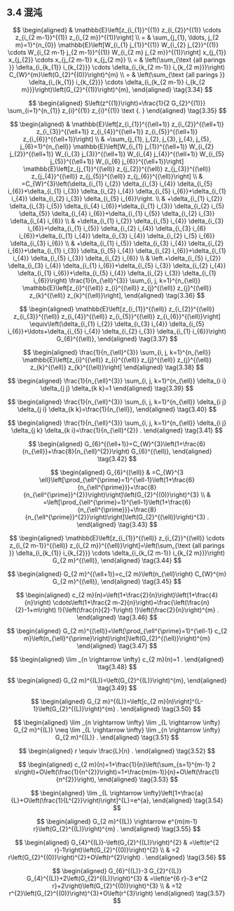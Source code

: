 ## 3.4 混沌

$$
\begin{aligned}
& \mathbb{E}\left[z_{i_{1}}^{(1)} z_{i_{2}}^{(1)} \cdots z_{i_{2 m-1}}^{(1)} z_{i_{2 m}}^{(1)}\right] \\
= & \sum_{j_{1}, \ldots, j_{2 m}=1}^{n_{0}} \mathbb{E}\left[W_{i_{1} j_{1}}^{(1)} W_{i_{2} j_{2}}^{(1)} \cdots W_{i_{2 m-1} j_{2 m-1}}^{(1)} W_{i_{2 m} j_{2 m}}^{(1)}\right] x_{j_{1}} x_{j_{2}} \cdots x_{j_{2 m-1}} x_{j_{2 m}} \\
= & \left(\sum_{\text {all parings }} \delta_{i_{k_{1}} i_{k_{2}}} \cdots \delta_{i_{k_{2 m-1}} i_{k_{2 m}}}\right) C_{W}^{m}\left(G_{2}^{(0)}\right)^{m} \\
= & \left(\sum_{\text {all parings }} \delta_{i_{k_{1}} i_{k_{2}}} \cdots \delta_{i_{k_{2 m-1}} i_{k_{2 m}}}\right)\left(G_{2}^{(1)}\right)^{m},    
\end{aligned}
\tag{3.34}
$$

$$
\begin{aligned}
S\left(z^{(1)}\right)=\frac{1}{2 G_{2}^{(1)}} \sum_{i=1}^{n_{1}} z_{i}^{(1)} z_{i}^{(1)} \text {. }    
\end{aligned}
\tag{3.35}
$$

$$
\begin{aligned}
& \mathbb{E}\left[z_{i_{1}}^{(\ell+1)} z_{i_{2}}^{(\ell+1)} z_{i_{3}}^{(\ell+1)} z_{i_{4}}^{(\ell+1)} z_{i_{5}}^{(\ell+1)} z_{i_{6}}^{(\ell+1)}\right] \\
& =\sum_{j_{1}, j_{2}, j_{3}, j_{4}, j_{5}, j_{6}=1}^{n_{\ell}} \mathbb{E}\left[W_{i_{1} j_{1}}^{(\ell+1)} W_{i_{2} j_{2}}^{(\ell+1)} W_{i_{3} j_{3}}^{(\ell+1)} W_{i_{4} j_{4}}^{(\ell+1)} W_{i_{5} j_{5}}^{(\ell+1)} W_{i_{6} j_{6}}^{(\ell+1)}\right] \mathbb{E}\left[z_{j_{1}}^{(\ell)} z_{j_{2}}^{(\ell)} z_{j_{3}}^{(\ell)} z_{j_{4}}^{(\ell)} z_{j_{5}}^{(\ell)} z_{j_{6}}^{(\ell)}\right] \\
& =C_{W}^{3}\left(\delta_{i_{1} i_{2}} \delta_{i_{3} i_{4}} \delta_{i_{5} i_{6}}+\delta_{i_{1} i_{3}} \delta_{i_{2} i_{4}} \delta_{i_{5} i_{6}}+\delta_{i_{1} i_{4}} \delta_{i_{2} i_{3}} \delta_{i_{5} i_{6}}\right. \\
& +\delta_{i_{1} i_{2}} \delta_{i_{3} i_{5}} \delta_{i_{4} i_{6}}+\delta_{i_{1} i_{3}} \delta_{i_{2} i_{5} \delta_{5}} \delta_{i_{4} i_{6}}+\delta_{i_{1} i_{5}} \delta_{i_{2} i_{3}} \delta_{i_{4} i_{6}} \\
& +\delta_{i_{1} i_{2}} \delta_{i_{5} i_{4}} \delta_{i_{3} i_{6}}+\delta_{i_{1} i_{5}} \delta_{i_{2} i_{4}} \delta_{i_{3} i_{6} i_{6}}+\delta_{i_{1} i_{4}} \delta_{i_{3} i_{4}} \delta_{i_{2} i_{5} i_{6}} \delta_{i_{3} i_{6}} \\
& +\delta_{i_{1} i_{5}} \delta_{i_{3} i_{4}} \delta_{i_{2} i_{6}}+\delta_{i_{1} i_{3}} \delta_{i_{5} i_{4}} \delta_{i_{2} i_{6}}+\delta_{i_{1} i_{4}} \delta_{i_{5} i_{3}} \delta_{i_{2} i_{6}} \\
& \left.+\delta_{i_{5} i_{2}} \delta_{i_{3} i_{4}} \delta_{i_{1} i_{6}}+\delta_{i_{5} i_{3}} \delta_{i_{2} i_{4}} \delta_{i_{1} i_{6}}+\delta_{i_{5} i_{4}} \delta_{i_{2} i_{3}} \delta_{i_{1} i_{6}}\right) \frac{1}{n_{\ell}^{3}} \sum_{i, j, k=1}^{n_{\ell}} \mathbb{E}\left[z_{i}^{(\ell)} z_{i}^{(\ell)} z_{j}^{(\ell)} z_{j}^{(\ell)} z_{k}^{(\ell)} z_{k}^{(\ell)}\right],    
\end{aligned}
\tag{3.36}
$$

$$
\begin{aligned}
\mathbb{E}\left[z_{i_{1}}^{(\ell)} z_{i_{2}}^{(\ell)} z_{i_{3}}^{(\ell)} z_{i_{4}}^{(\ell)} z_{i_{5}}^{(\ell)} z_{i_{6}}^{(\ell)}\right] \equiv\left(\delta_{i_{1} i_{2}} \delta_{i_{3} i_{4}} \delta_{i_{5} i_{6}}+\ldots+\delta_{i_{5} i_{4}} \delta_{i_{2} i_{3}} \delta_{i_{1} i_{6}}\right) G_{6}^{(\ell)},    
\end{aligned}
\tag{3.37}
$$

$$
\begin{aligned}
\frac{1}{n_{\ell}^{3}} \sum_{i, j, k=1}^{n_{\ell}} \mathbb{E}\left[z_{i}^{(\ell)} z_{i}^{(\ell)} z_{j}^{(\ell)} z_{j}^{(\ell)} z_{k}^{(\ell)} z_{k}^{(\ell)}\right]    
\end{aligned}
\tag{3.38}
$$

$$
\begin{aligned}
\frac{1}{n_{\ell}^{3}} \sum_{i, j, k=1}^{n_{\ell}} \delta_{i i} \delta_{j j} \delta_{k k}=1    
\end{aligned}
\tag{3.39}
$$

$$
\begin{aligned}
\frac{1}{n_{\ell}^{3}} \sum_{i, j, k=1}^{n_{\ell}} \delta_{i j} \delta_{j i} \delta_{k k}=\frac{1}{n_{\ell}},    
\end{aligned}
\tag{3.40}
$$

$$
\begin{aligned}
\frac{1}{n_{\ell}^{3}} \sum_{i, j, k=1}^{n_{\ell}} \delta_{i j} \delta_{j k} \delta_{k i}=\frac{1}{n_{\ell}^{2}} .    
\end{aligned}
\tag{3.41}
$$

$$
\begin{aligned}
G_{6}^{(\ell+1)}=C_{W}^{3}\left(1+\frac{6}{n_{\ell}}+\frac{8}{n_{\ell}^{2}}\right) G_{6}^{(\ell)},    
\end{aligned}
\tag{3.42}
$$

$$
\begin{aligned}
G_{6}^{(\ell)} & =C_{W}^{3 \ell}\left[\prod_{\ell^{\prime}=1}^{\ell-1}\left(1+\frac{6}{n_{\ell^{\prime}}}+\frac{8}{n_{\ell^{\prime}}^{2}}\right)\right]\left(G_{2}^{(0)}\right)^{3} \\
& =\left[\prod_{\ell^{\prime}=1}^{\ell-1}\left(1+\frac{6}{n_{\ell^{\prime}}}+\frac{8}{n_{\ell^{\prime}}^{2}}\right)\right]\left(G_{2}^{(\ell)}\right)^{3} .    
\end{aligned}
\tag{3.43}
$$

$$
\begin{aligned}
\mathbb{E}\left[z_{i_{1}}^{(\ell)} z_{i_{2}}^{(\ell)} \cdots z_{i_{2 m-1}}^{(\ell)} z_{i_{2 m}}^{(\ell)}\right]=\left(\sum_{\text {all parings }} \delta_{i_{k_{1}} i_{k_{2}}} \cdots \delta_{i_{k_{2 m-1}} i_{k_{2 m}}}\right) G_{2 m}^{(\ell)},    
\end{aligned}
\tag{3.44}
$$

$$
\begin{aligned}
 G_{2 m}^{(\ell+1)}=c_{2 m}\left(n_{\ell}\right) C_{W}^{m} G_{2 m}^{(\ell)},   
\end{aligned}
\tag{3.45}
$$

$$
\begin{aligned}
c_{2 m}(n)=\left(1+\frac{2}{n}\right)\left(1+\frac{4}{n}\right) \cdots\left(1+\frac{2 m-2}{n}\right)=\frac{\left(\frac{n}{2}-1+m\right) !}{\left(\frac{n}{2}-1\right) !}\left(\frac{2}{n}\right)^{m} .    
\end{aligned}
\tag{3.46}
$$

$$
\begin{aligned}
G_{2 m}^{(\ell)}=\left[\prod_{\ell^{\prime}=1}^{\ell-1} c_{2 m}\left(n_{\ell}^{\prime}\right)\right]\left(G_{2}^{(\ell)}\right)^{m}     
\end{aligned}
\tag{3.47}
$$

$$
\begin{aligned}
\lim _{n \rightarrow \infty} c_{2 m}(n)=1 .    
\end{aligned}
\tag{3.48}
$$

$$
\begin{aligned}
G_{2 m}^{(L)}=\left(G_{2}^{(L)}\right)^{m},    
\end{aligned}
\tag{3.49}
$$

$$
\begin{aligned}
G_{2 m}^{(L)}=\left[c_{2 m}(n)\right]^{L-1}\left(G_{2}^{(L)}\right)^{m} .    
\end{aligned}
\tag{3.50}
$$

$$
\begin{aligned}
\lim _{n \rightarrow \infty} \lim _{L \rightarrow \infty} G_{2 m}^{(L)} \neq \lim _{L \rightarrow \infty} \lim _{n \rightarrow \infty} G_{2 m}^{(L)} .    
\end{aligned}
\tag{3.51}
$$

$$
\begin{aligned}
r \equiv \frac{L}{n} .
\end{aligned}
\tag{3.52}
$$

$$
\begin{aligned}
c_{2 m}(n)=1+\frac{1}{n}\left(\sum_{s=1}^{m-1} 2 s\right)+O\left(\frac{1}{n^{2}}\right)=1+\frac{m(m-1)}{n}+O\left(\frac{1}{n^{2}}\right),  
\end{aligned}
\tag{3.53}
$$

$$
\begin{aligned}
\lim _{L \rightarrow \infty}\left[1+\frac{a}{L}+O\left(\frac{1}{L^{2}}\right)\right]^{L}=e^{a},
\end{aligned}
\tag{3.54}
$$

$$
\begin{aligned}
G_{2 m}^{(L)} \rightarrow e^{m(m-1) r}\left(G_{2}^{(L)}\right)^{m} .  
\end{aligned}
\tag{3.55}
$$

$$
\begin{aligned}
G_{4}^{(L)}-\left(G_{2}^{(L)}\right)^{2} & =\left(e^{2 r}-1\right)\left(G_{2}^{(0)}\right)^{2} \\
& =2 r\left(G_{2}^{(0)}\right)^{2}+O\left(r^{2}\right) .    
\end{aligned}
\tag{3.56}
$$

$$
\begin{aligned}
G_{6}^{(L)}-3 G_{2}^{(L)} G_{4}^{(L)}+2\left(G_{2}^{(L)}\right)^{3} & =\left(e^{6 r}-3 e^{2 r}+2\right)\left(G_{2}^{(0)}\right)^{3} \\
& =12 r^{2}\left(G_{2}^{(0)}\right)^{3}+O\left(r^{3}\right)    
\end{aligned}
\tag{3.57}
$$